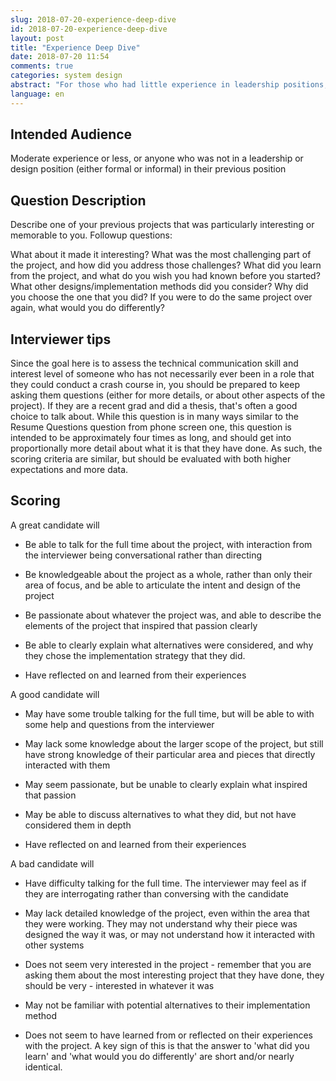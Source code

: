 ```yaml
---
slug: 2018-07-20-experience-deep-dive
id: 2018-07-20-experience-deep-dive
layout: post
title: "Experience Deep Dive"
date: 2018-07-20 11:54
comments: true
categories: system design
abstract: "For those who had little experience in leadership positions, we have some tips for interviews. It is necessary to describe your previous projects including challenges or improvements. Also, remember to demonstrate your communication skills."
language: en
---
```


## Intended Audience

Moderate experience or less, or anyone who was not in a leadership or design position (either formal or informal) in their previous position



## Question Description

Describe one of your previous projects that was particularly interesting or memorable to you. Followup questions:

What about it made it interesting?
What was the most challenging part of the project, and how did you address those challenges?
What did you learn from the project, and what do you wish you had known before you started?
What other designs/implementation methods did you consider? Why did you choose the one that you did? If you were to do the same project over again, what would you do differently?



## Interviewer tips

Since the goal here is to assess the technical communication skill and interest level of someone who has not necessarily ever been in a role that they could conduct a crash course in, you should be prepared to keep asking them questions (either for more details, or about other aspects of the project). If they are a recent grad and did a thesis, that's often a good choice to talk about. While this question is in many ways similar to the Resume Questions question from phone screen one, this question is intended to be approximately four times as long, and should get into proportionally more detail about what it is that they have done. As such, the scoring criteria are similar, but should be evaluated with both higher expectations and more data.



## Scoring

A great candidate will

- Be able to talk for the full time about the project, with interaction from the interviewer being conversational rather than directing
- Be knowledgeable about the project as a whole, rather than only their area of focus, and be able to articulate the intent and design of the project


- Be passionate about whatever the project was, and able to describe the elements of the project that inspired that passion clearly
- Be able to clearly explain what alternatives were considered, and why they chose the implementation strategy that they did.
- Have reflected on and learned from their experiences



A good candidate will

- May have some trouble talking for the full time, but will be able to with some help and questions from the interviewer
- May lack some knowledge about the larger scope of the project, but still have strong knowledge of their particular area and pieces that directly interacted with  them
- May seem passionate, but be unable to clearly explain what inspired that passion


- May be able to discuss alternatives to what they did, but not have considered them in depth
- Have reflected on and learned from their experiences



A bad candidate will
- Have difficulty talking for the full time. The interviewer may feel as if they are interrogating rather than conversing with the candidate
- May lack detailed knowledge of the project, even within the area that they were working. They may not understand why their piece was designed the way it was, or  may not understand how it interacted with other systems
- Does not seem very interested in the project - remember that you are asking them about the most interesting project that they have done, they should be very - interested in whatever it was


- May not be familiar with potential alternatives to their implementation method
- Does not seem to have learned from or reflected on their experiences with the project. A key sign of this is that the answer to 'what did you learn' and 'what would you do differently' are short and/or nearly identical.
